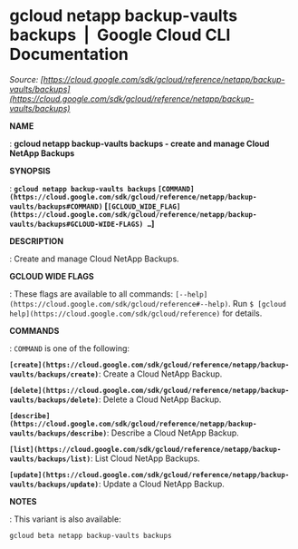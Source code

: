 # gcloud netapp backup-vaults backups  |  Google Cloud CLI Documentation

*Source: [https://cloud.google.com/sdk/gcloud/reference/netapp/backup-vaults/backups](https://cloud.google.com/sdk/gcloud/reference/netapp/backup-vaults/backups)*

**NAME**

: **gcloud netapp backup-vaults backups - create and manage Cloud NetApp Backups**

**SYNOPSIS**

: **`gcloud netapp backup-vaults backups` `[COMMAND](https://cloud.google.com/sdk/gcloud/reference/netapp/backup-vaults/backups#COMMAND)` [`[GCLOUD_WIDE_FLAG](https://cloud.google.com/sdk/gcloud/reference/netapp/backup-vaults/backups#GCLOUD-WIDE-FLAGS) …`]**

**DESCRIPTION**

: Create and manage Cloud NetApp Backups.

**GCLOUD WIDE FLAGS**

: These flags are available to all commands: `[--help](https://cloud.google.com/sdk/gcloud/reference#--help)`.
Run `$ [gcloud help](https://cloud.google.com/sdk/gcloud/reference)` for details.

**COMMANDS**

: ``COMMAND`` is one of the following:

**`[create](https://cloud.google.com/sdk/gcloud/reference/netapp/backup-vaults/backups/create)`**:
Create a Cloud NetApp Backup.

**`[delete](https://cloud.google.com/sdk/gcloud/reference/netapp/backup-vaults/backups/delete)`**:
Delete a Cloud NetApp Backup.

**`[describe](https://cloud.google.com/sdk/gcloud/reference/netapp/backup-vaults/backups/describe)`**:
Describe a Cloud NetApp Backup.

**`[list](https://cloud.google.com/sdk/gcloud/reference/netapp/backup-vaults/backups/list)`**:
List Cloud NetApp Backups.

**`[update](https://cloud.google.com/sdk/gcloud/reference/netapp/backup-vaults/backups/update)`**:
Update a Cloud NetApp Backup.

**NOTES**

: This variant is also available:

```
gcloud beta netapp backup-vaults backups
```